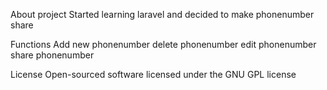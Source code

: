 About project
Started learning laravel and decided to make phonenumber share

Functions
Add new phonenumber delete phonenumber edit phonenumber share phonenumber

License
Open-sourced software licensed under the GNU GPL license